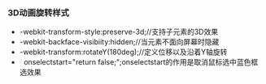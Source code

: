 ### 3D动画旋转样式
<ul>
  <li>
    -webkit-transform-style:preserve-3d;//支持子元素的3D效果
  </li>
  <li>
    -webkit-backface-visibiity:hidden;//当元素不面向屏幕时隐藏
  </li>
  <li>
    -webkit-transform:rotateY(180deg);//定义位移以及沿着Y轴旋转
  </li>
    <li>
    onselectstart="return false;";onselectstart的作用是取消鼠标选中蓝色框选效果
  </li>
</ul>

